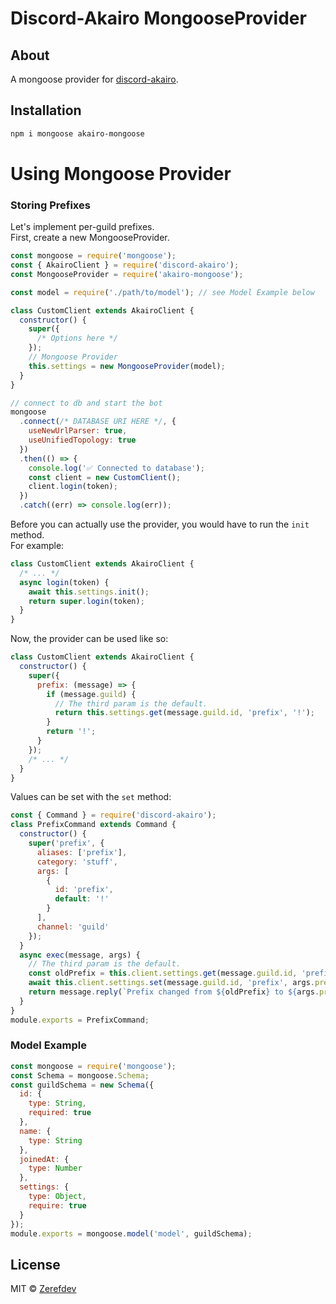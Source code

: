 # Discord-Akairo MongooseProvider

## About

A mongoose provider for [discord-akairo](https://github.com/discord-akairo/discord-akairo).

## Installation

```bash
npm i mongoose akairo-mongoose
```

# Using Mongoose Provider

### Storing Prefixes

Let's implement per-guild prefixes.  
First, create a new MongooseProvider.

```js
const mongoose = require('mongoose');
const { AkairoClient } = require('discord-akairo');
const MongooseProvider = require('akairo-mongoose');

const model = require('./path/to/model'); // see Model Example below

class CustomClient extends AkairoClient {
  constructor() {
    super({
      /* Options here */
    });
    // Mongoose Provider
    this.settings = new MongooseProvider(model);
  }
}

// connect to db and start the bot
mongoose
  .connect(/* DATABASE URI HERE */, {
    useNewUrlParser: true,
    useUnifiedTopology: true
  })
  .then(() => {
    console.log('✅ Connected to database');
    const client = new CustomClient();
    client.login(token);
  })
  .catch((err) => console.log(err));
```

Before you can actually use the provider, you would have to run the `init` method.  
For example:

```js
class CustomClient extends AkairoClient {
  /* ... */
  async login(token) {
    await this.settings.init();
    return super.login(token);
  }
}
```

Now, the provider can be used like so:

```js
class CustomClient extends AkairoClient {
  constructor() {
    super({
      prefix: (message) => {
        if (message.guild) {
          // The third param is the default.
          return this.settings.get(message.guild.id, 'prefix', '!');
        }
        return '!';
      }
    });
    /* ... */
  }
}
```

Values can be set with the `set` method:

```js
const { Command } = require('discord-akairo');
class PrefixCommand extends Command {
  constructor() {
    super('prefix', {
      aliases: ['prefix'],
      category: 'stuff',
      args: [
        {
          id: 'prefix',
          default: '!'
        }
      ],
      channel: 'guild'
    });
  }
  async exec(message, args) {
    // The third param is the default.
    const oldPrefix = this.client.settings.get(message.guild.id, 'prefix', '!');
    await this.client.settings.set(message.guild.id, 'prefix', args.prefix);
    return message.reply(`Prefix changed from ${oldPrefix} to ${args.prefix}`);
  }
}
module.exports = PrefixCommand;
```

### Model Example

```js
const mongoose = require('mongoose');
const Schema = mongoose.Schema;
const guildSchema = new Schema({
  id: {
    type: String,
    required: true
  },
  name: {
    type: String
  },
  joinedAt: {
    type: Number
  },
  settings: {
    type: Object,
    require: true
  }
});
module.exports = mongoose.model('model', guildSchema);
```

## License

MIT © [Zerefdev](https://github.com/Zerefdev)
